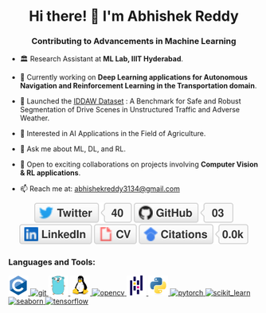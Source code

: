 <h1 align="center">Hi there! 👋 I'm Abhishek Reddy</h1>
<h3 align="center">Contributing to Advancements in Machine Learning</h3>

- 🏛️ Research Assistant at **ML Lab, IIIT Hyderabad**.
  
- 🔭 Currently working on **Deep Learning applications for Autonomous Navigation and Reinforcement Learning in the Transportation domain**.

- 🚀 Launched the [IDDAW Dataset](https://iddaw.github.io/) :  A Benchmark for Safe and Robust Segmentation of Drive Scenes in Unstructured Traffic and Adverse Weather.

- 📖 Interested in AI Applications in the Field of Agriculture.
  
- 💬 Ask me about ML, DL, and RL.

- 👯 Open to exciting collaborations on projects involving **Computer Vision & RL applications**.

- 📫 Reach me at: abhishekreddy3134@gmail.com

<p align="center"> 
	<a href="https://twitter.com/abhishekredy18"><img src="imgs/twitter.svg" alt="Twitter"></a>
	<a href="https://github.com/abhishekredy18"><img src="imgs/github.svg" alt="GitHub"></a>
	<a href="https://www.linkedin.com/in/abhishekredy18"><img src="imgs/linkedin.svg" alt="LinkedIn"></a>
	<a href="https://drive.google.com/file/d/13ceRUpHnC9RnU3DrFgQrc8viyZYvZBda/view"><img src="imgs/cv.svg" alt="Curriculum Vitae"></a>
	<a href="https://scholar.google.com/citations?user=KNUhL4oAAAAJ&hl=en&authuser=1"><img src="imgs/citations.svg" alt="Citations"></a>
</p>


<h3 align="left">Languages and Tools:</h3>
<p align="left"> <a href="https://www.cprogramming.com/" target="_blank" rel="noreferrer"> <img src="https://raw.githubusercontent.com/devicons/devicon/master/icons/c/c-original.svg" alt="c" width="40" height="40"/> </a> <a href="https://git-scm.com/" target="_blank" rel="noreferrer"> <img src="https://www.vectorlogo.zone/logos/git-scm/git-scm-icon.svg" alt="git" width="40" height="40"/> </a> <a href="https://golang.org" target="_blank" rel="noreferrer"> <img src="https://raw.githubusercontent.com/devicons/devicon/master/icons/go/go-original.svg" alt="go" width="40" height="40"/> </a> <a href="https://www.linux.org/" target="_blank" rel="noreferrer"> <img src="https://raw.githubusercontent.com/devicons/devicon/master/icons/linux/linux-original.svg" alt="linux" width="40" height="40"/> </a> <a href="https://opencv.org/" target="_blank" rel="noreferrer"> <img src="https://www.vectorlogo.zone/logos/opencv/opencv-icon.svg" alt="opencv" width="40" height="40"/> </a> <a href="https://pandas.pydata.org/" target="_blank" rel="noreferrer"> <img src="https://raw.githubusercontent.com/devicons/devicon/2ae2a900d2f041da66e950e4d48052658d850630/icons/pandas/pandas-original.svg" alt="pandas" width="40" height="40"/> </a> <a href="https://www.python.org" target="_blank" rel="noreferrer"> <img src="https://raw.githubusercontent.com/devicons/devicon/master/icons/python/python-original.svg" alt="python" width="40" height="40"/> </a> <a href="https://pytorch.org/" target="_blank" rel="noreferrer"> <img src="https://www.vectorlogo.zone/logos/pytorch/pytorch-icon.svg" alt="pytorch" width="40" height="40"/> </a> <a href="https://scikit-learn.org/" target="_blank" rel="noreferrer"> <img src="https://upload.wikimedia.org/wikipedia/commons/0/05/Scikit_learn_logo_small.svg" alt="scikit_learn" width="40" height="40"/> </a> <a href="https://seaborn.pydata.org/" target="_blank" rel="noreferrer"> <img src="https://seaborn.pydata.org/_images/logo-mark-lightbg.svg" alt="seaborn" width="40" height="40"/> </a> <a href="https://www.tensorflow.org" target="_blank" rel="noreferrer"> <img src="https://www.vectorlogo.zone/logos/tensorflow/tensorflow-icon.svg" alt="tensorflow" width="40" height="40"/> </a> </p>
